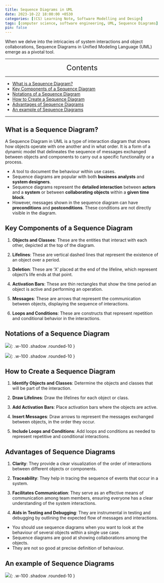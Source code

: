 ```yaml
---
title: Sequence Diagrams in UML
date: 2023-10-22 18:00:00 +0530
categories: [(CS) Learning Note, Software Modelling and Design]
tags: [computer science, software engineering, UML, Sequence Diagrams]
pin: false
---
```


When we delve into the intricacies of system interactions and object collaborations, Sequence Diagrams in Unified Modeling Language (UML) emerge as a pivotal tool.

---
<center><font size='5'> Contents </font></center>

---

<!-- TOC -->
  * [What is a Sequence Diagram?](#what-is-a-sequence-diagram)
  * [Key Components of a Sequence Diagram](#key-components-of-a-sequence-diagram)
  * [Notations of a Sequence Diagram](#notations-of-a-sequence-diagram)
  * [How to Create a Sequence Diagram](#how-to-create-a-sequence-diagram)
  * [Advantages of Sequence Diagrams](#advantages-of-sequence-diagrams)
  * [An example of Sequence Diagrams](#an-example-of-sequence-diagrams)
<!-- TOC -->

---

## What is a Sequence Diagram?

A Sequence Diagram in UML is a type of interaction diagram that shows how objects operate with one another and in what order. It is a form of a dynamic model that delineates the sequence of messages exchanged between objects and components to carry out a specific functionality or a process.

- A tool to document the behaviour within use cases.
- Sequence diagrams are popular with both **business analysts** and **system designers**.
- Sequence diagrams represent the **detailed interaction** between **actors** and a **system** or between **collaborating objects** within a **given time block**.
- However, messages shown in the sequence diagram can have **preconditions** and **postconditions**. These conditions are not directly visible in the diagram.

## Key Components of a Sequence Diagram

1. **Objects and Classes**: These are the entities that interact with each other, depicted at the top of the diagram.

2. **Lifelines**: These are vertical dashed lines that represent the existence of an object over a period.

3. **Deletion**: These are ‘X’ placed at the end of the lifeline, which represent object’s life ends at that point.

4. **Activation Bars**: These are thin rectangles that show the time period an object is active and performing an operation.

5. **Messages**: These are arrows that represent the communication between objects, displaying the sequence of interactions.

6. **Loops and Conditions**: These are constructs that represent repetition and conditional behavior in the interactions.

## Notations of a Sequence Diagram

![](https://i.postimg.cc/tCts2S69/sd1.png){: .w-100 .shadow .rounded-10 }

![](https://i.postimg.cc/sDTCK7TM/sd2.png){: .w-100 .shadow .rounded-10 }

## How to Create a Sequence Diagram

1. **Identify Objects and Classes**: Determine the objects and classes that will be part of the interaction.

2. **Draw Lifelines**: Draw the lifelines for each object or class.

3. **Add Activation Bars**: Place activation bars where the objects are active.

4. **Insert Messages**: Draw arrows to represent the messages exchanged between objects, in the order they occur.

5. **Include Loops and Conditions**: Add loops and conditions as needed to represent repetitive and conditional interactions.

## Advantages of Sequence Diagrams

1. **Clarity**: They provide a clear visualization of the order of interactions between different objects or components.

2. **Traceability**: They help in tracing the sequence of events that occur in a system.

3. **Facilitates Communication**: They serve as an effective means of communication among team members, ensuring everyone has a clear understanding of the system interactions.

4. **Aids in Testing and Debugging**: They are instrumental in testing and debugging by outlining the expected flow of messages and interactions.

- You should use sequence diagrams when you want to look at the behaviour of several objects within a single use case.
- Sequence diagrams are good at showing collaborations among the objects.
- They are not so good at precise definition of behaviour.

## An example of Sequence Diagrams

![](https://i.postimg.cc/Hk5KRNmP/sd3.png){: .w-100 .shadow .rounded-10 }
